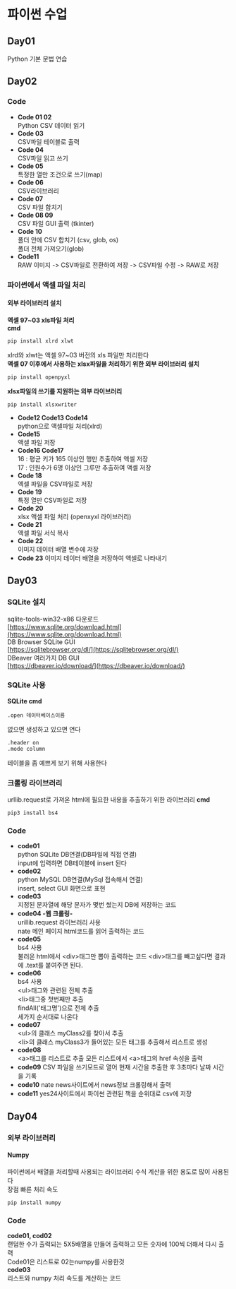 # 파이썬 수업

## Day01

Python 기본 문법 연습

## Day02
### Code
* **Code 01 02**  
Python CSV 데이터 읽기  
* **Code 03**  
CSV파일 테이블로 출력  
* **Code 04**  
CSV파일 읽고 쓰기  
* **Code 05**  
특정한 열만 조건으로 쓰기(map)  
* **Code 06**  
CSV라이브러리  
* **Code 07**  
CSV 파일 합치기  
* **Code 08 09**  
CSV 파일 GUI 출력 (tkinter)  
* **Code 10**  
폴더 안에 CSV 합치기 (csv, glob, os)  
폴더 전체 가져오기(glob)  
* **Code11**  
RAW 이미지 -> CSV파일로 전환하여 저장 -> CSV파일 수정 -> RAW로 저장  
### 파이썬에서 액셀 파일 처리
#### 외부 라이브러리 설치  
__액셀 97~03 xls파일 처리__  
**cmd**
```  
pip install xlrd xlwt  
```
xlrd와 xlwt는 액셀 97~03 버전의 xls 파일만 처리한다  
__액셀 07 이후에서 사용하는 xlsx파일을 처리하기 위한 외부 라이브러리 설치__
```
pip install openpyxl
```
__xlsx파일의 쓰기를 지원하는 외부 라이브러리__
```
pip install xlsxwriter
```
* **Code12 Code13 Code14**  
python으로 액셀파일 처리(xlrd)  
* **Code15**  
액셀 파일 저장 
* **Code16 Code17**  
16 : 평균 키가 165 이상인 행만 추출하여 액셀 저장  
17 : 인원수가 6명 이상인 그루만 추출하여 액셀 저장  
* **Code 18**  
엑셀 파일을 CSV파일로 저장  
* **Code 19**  
특정 열만 CSV파일로 저장  
* **Code 20**  
xlsx 액셀 파일 처리 (openxyxl 라이브러리)  
* **Code 21**  
액셀 파일 서식 복사  
* **Code 22**  
이미지 데이터 배열 변수에 저장  
* **Code 23**
이미지 데이터 배열을 저장하여 액셀로 나타내기
## Day03
### SQLite 설치
sqlite-tools-win32-x86 다운로드  
[https://www.sqlite.org/download.html](https://www.sqlite.org/download.html)  
DB Browser SQLite GUI  
[https://sqlitebrowser.org/dl/](https://sqlitebrowser.org/dl/)  
DBeaver 여러가지 DB GUI  
[https://dbeaver.io/download/](https://dbeaver.io/download/)

### SQLite 사용

**SQLite cmd**  
```
.open 데이터베이스이름
```  
없으면 생성하고 있으면 연다  


```
.header on
.mode column
```  
테이블을 좀 예쁘게 보기 위해 사용한다  

### 크롤링 라이브러리
urllib.request로 가져온 html에 필요한 내용을 추출하기 위한 라이브러리
**cmd**  
```
pip3 install bs4
```

### Code
* **code01**  
python SQLite DB연결(DB파일에 직접 연결)  
input에 입력하면 DB테이블에 insert 된다  
* **code02**  
python MySQL DB연결(MySql 접속해서 연결)  
insert, select GUI 화면으로 표현  
* **code03**  
지정된 문자열에 해당 문자가 몇번 썼는지 DB에 저장하는 코드  
* **code04 -웹 크롤링-**  
urillib.request 라이브러리 사용  
nate 메인 페이지 html코드를 읽어 출력하는 코드  
* **code05**  
bs4 사용  
불러온 html에서 \<div>태그만 뽑아 출력하는 코드
\<div>태그를 빼고싶다면 결과에 .text를 붙여주면 된다.
* **code06**  
bs4 사용  
\<ul>태그와 관련된 전체 추출  
\<li>태그중 첫번째만 추출  
findAll('태그명')으로 전체 추출  
세가지 순서대로 나온다  
* **code07**  
\<ul>의 클래스 myClass2를 찾아서 추출  
\<li>의 클래스 myClass3가 들어있는 모든 태그를 추출해서 리스트로 생성  
* **code08**  
\<a>태그를 리스트로 추출
모든 리스트에서 \<a>태그의 href 속성을 출력
* **code09**
CSV 파일을 쓰기모드로 열어 현재 시간을 추출한 후 3초마다 날짜 시간을 기록
* **code10**
nate news사이트에서 news정보 크롤링해서 출력
* **code11**
yes24사이트에서 파이썬 관련된 책을 순위대로 csv에 저장

## Day04
### 외부 라이브러리
#### Numpy
파이썬에서 배열을 처리할때 사용되는 라이브러리 수식 계산을 위한 용도로 많이 사용된다  
장점 빠른 처리 속도  
```
pip install numpy
```

### Code
**code01, cod02**  
랜덤한 수가 출력되는 5X5배열을 만들어 출력하고 모든 숫자에 100씩 더해서 다시 출력  
Code01은 리스트로 02는numpy를 사용한것  
**code03**  
리스트와 numpy 처리 속도를 계산하는 코드  
















